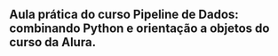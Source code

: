 ## Aula prática do curso Pipeline de Dados: combinando Python e orientação a objetos do curso da Alura.

